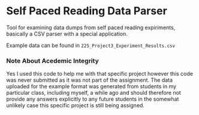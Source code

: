# Self Paced Reading Data Parser
Tool for examining data dumps from self paced reading expiriments, basically a CSV parser with a special application.

Example data can be found in `225_Project3_Experiment_Results.csv`

### Note About Acedemic Integrity
Yes I used this code to help me with that specific project however this code was never submitted as it was not part of the assignment.
The data uploaded for the example format was generated from students in my particular class, including myself, a while ago and should therefore not provide any answers explicitly to any future students in the somewhat unlikely case this specific project is still being assigned.
